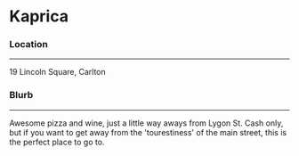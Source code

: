 # Kaprica

### Location
- - -

19 Lincoln Square, Carlton

### Blurb
- - -

Awesome pizza and wine, just a little way aways from Lygon St. 
Cash only, but if you want to get away from the 'tourestiness' 
of the main street, this is the perfect place to go to.
